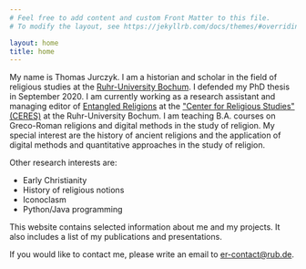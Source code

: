 ```yaml
---
# Feel free to add content and custom Front Matter to this file.
# To modify the layout, see https://jekyllrb.com/docs/themes/#overriding-theme-defaults

layout: home
title: home
---
```


My name is Thomas Jurczyk. I am a historian and scholar in the field of religious studies at the [Ruhr-University Bochum](https://www.ruhr-uni-bochum.de/en). I defended my PhD thesis in September 2020. I am currently working as a research assistant and managing editor of [Entangled Religions](https://er.ceres.rub.de/) at the ["Center for Religious Studies" (CERES)](https://ceres.rub.de/en/) at the Ruhr-University Bochum. I am teaching B.A. courses on Greco-Roman religions and digital methods in the study of religion. My special interest are the history of ancient religions and the application of digital methods and quantitative approaches in the study of religion.

Other research interests are:

- Early Christianity
- History of religious notions
- Iconoclasm
- Python/Java programming

This website contains selected information about me and my projects. It also includes a list of my publications and presentations.

If you would like to contact me, please write an email to <er-contact@rub.de>.
